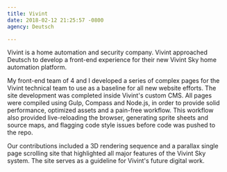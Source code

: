 ```yaml
---
title: Vivint
date: 2018-02-12 21:25:57 -0800
agency: Deutsch

---
```

Vivint is a home automation and security company. Vivint approached Deutsch to develop a front-end experience for their new Vivint Sky home automation platform.

My front-end team of 4 and I developed a series of complex pages for the Vivint technical team to use as a baseline for all new website efforts. The site development was completed inside Vivint's custom CMS. All pages were compiled using Gulp, Compass and Node.js, in order to provide solid performance, optimized assets and a pain-free workflow. This workflow also provided live-reloading the browser, generating sprite sheets and source maps, and flagging code style issues before code was pushed to the repo.

Our contributions included a 3D rendering sequence and a parallax single page scrolling site that highlighted all major features of the Vivint Sky system. The site serves as a guideline for Vivint's future digital work.
